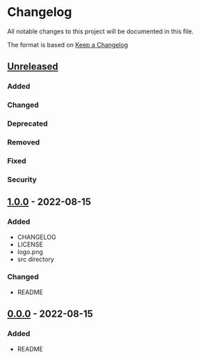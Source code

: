 # Changelog
All notable changes to this project will be documented in this file.

The format is based on [Keep a Changelog](https://keepachangelog.com/en/1.0.0/)

## [Unreleased]
### Added
### Changed
### Deprecated
### Removed
### Fixed
### Security

## [1.0.0] - 2022-08-15
### Added
- CHANGELOG
- LICENSE
- logo.png
- src directory

### Changed
- README

## [0.0.0] - 2022-08-15
### Added
- README

[Unreleased]: https://github.com/byanthny/repo-template/compare/v1.0.0...HEAD
[1.0.0]: https://github.com/byanthny/repo-template/compare/v0.0.0...v1.0.0
[0.0.0]: https://github.com/byanthny/repo-template/releases/tag/v0.0.0
